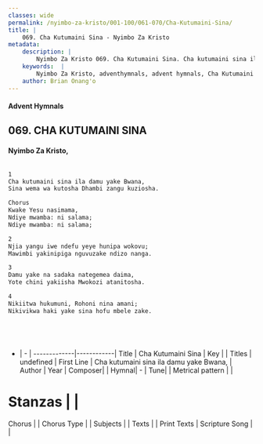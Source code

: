 ```yaml
---
classes: wide
permalink: /nyimbo-za-kristo/001-100/061-070/Cha-Kutumaini-Sina/
title: |
    069. Cha Kutumaini Sina - Nyimbo Za Kristo
metadata:
    description: |
        Nyimbo Za Kristo 069. Cha Kutumaini Sina. Cha kutumaini sina ila damu yake Bwana,  Sina wema wa kutosha Dhambi zangu kuziosha.  Chorus Kwake Yesu nasimama, Ndiye mwamba: ni salama; Ndiye mwamba: ni salama;  
    keywords:  |
        Nyimbo Za Kristo, adventhymnals, advent hymnals, Cha Kutumaini Sina, Cha kutumaini sina ila damu yake Bwana, . 
    author: Brian Onang'o
---
```


#### Advent Hymnals
## 069. CHA KUTUMAINI SINA
####  Nyimbo Za Kristo,

```txt

1
Cha kutumaini sina ila damu yake Bwana, 
Sina wema wa kutosha Dhambi zangu kuziosha.

Chorus
Kwake Yesu nasimama,
Ndiye mwamba: ni salama;
Ndiye mwamba: ni salama;

2
Njia yangu iwe ndefu yeye hunipa wokovu;
Mawimbi yakinipiga nguvuzake ndizo nanga.

3
Damu yake na sadaka nategemea daima,
Yote chini yakiisha Mwokozi atanitosha.

4
Nikiitwa hukumuni, Rohoni nina amani;
Nikivikwa haki yake sina hofu mbele zake.






```

- |   -  |
-------------|------------|
Title | Cha Kutumaini Sina |
Key |  |
Titles | undefined |
First Line | Cha kutumaini sina ila damu yake Bwana,  |
Author | 
Year | 
Composer| |
Hymnal|  - |
Tune|  |
Metrical pattern | |
# Stanzas |  |
Chorus |  |
Chorus Type |  |
Subjects | |
Texts |  |
Print Texts | 
Scripture Song |  |
    
